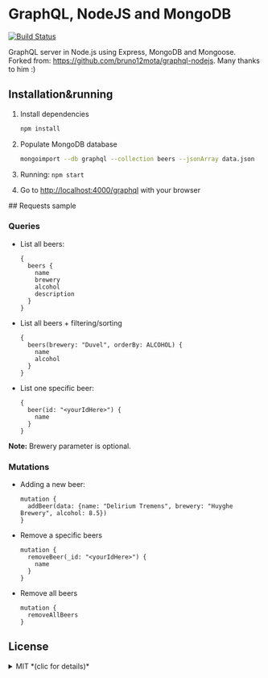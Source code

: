 # GraphQL, NodeJS and MongoDB

[![Build Status](https://travis-ci.org/maxpou/graphql-nodejs-mongodb.svg?branch=master)](https://travis-ci.org/maxpou/graphql-nodejs-mongodb)

GraphQL server in Node.js using Express, MongoDB and Mongoose.  
Forked from: https://github.com/bruno12mota/graphql-nodejs. Many thanks to him :)

## Installation&running

1. Install dependencies

    ```sh
    npm install
    ```

2. Populate MongoDB database

    ```sh
    mongoimport --db graphql --collection beers --jsonArray data.json
    ```

3. Running: `npm start`
4. Go to [http://localhost:4000/graphql](http://localhost:4000/graphql) with your browser

## Requests sample

### Queries

* List all beers:

    ```
    {
      beers {
        name
        brewery
        alcohol
        description
      }
    }
    ```

* List all beers + filtering/sorting

    ```
    {
      beers(brewery: "Duvel", orderBy: ALCOHOL) {
        name
        alcohol
      }
    }
    ```


* List one specific beer:

    ```
    {
      beer(id: "<yourIdHere>") {
        name
      }
    }
    ```

**Note:** Brewery parameter is optional.

### Mutations

* Adding a new beer:

    ```
    mutation {
      addBeer(data: {name: "Delirium Tremens", brewery: "Huyghe Brewery", alcohol: 8.5})
    }
    ```

* Remove a specific beers

    ```
    mutation {
      removeBeer(_id: "<yourIdHere>") {
        name
      }
    }
    ```

* Remove all beers

    ```
    mutation {
      removeAllBeers
    }
    ```


## License

<details>
  <summary>MIT *(clic for details)*</summary>
  The MIT License (MIT) Copyright (c)

  Permission is hereby granted, free of charge, to any person obtaining a copy of this software and associated documentation files (the "Software"), to deal in the Software without restriction, including without limitation the rights to use, copy, modify, merge, publish, distribute, sublicense, and/or sell copies of the Software, and to permit persons to whom the Software is furnished to do so, subject to the following conditions:

  The above copyright notice and this permission notice shall be included in all copies or substantial portions of the Software.

  THE SOFTWARE IS PROVIDED "AS IS", WITHOUT WARRANTY OF ANY KIND, EXPRESS OR IMPLIED, INCLUDING BUT NOT LIMITED TO THE WARRANTIES OF MERCHANTABILITY, FITNESS FOR A PARTICULAR PURPOSE AND NONINFRINGEMENT. IN NO EVENT SHALL THE AUTHORS OR COPYRIGHT HOLDERS BE LIABLE FOR ANY CLAIM, DAMAGES OR OTHER LIABILITY, WHETHER IN AN ACTION OF CONTRACT, TORT OR OTHERWISE, ARISING FROM, OUT OF OR IN CONNECTION WITH THE SOFTWARE OR THE USE OR OTHER DEALINGS IN THE SOFTWARE.
</details>
